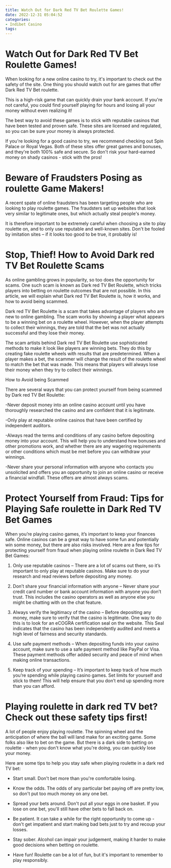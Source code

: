 ```yaml
---
title: Watch Out for Dark Red TV Bet Roulette Games!
date: 2022-12-31 05:04:52
categories:
- Indibet Casino
tags:
---
```



#  Watch Out for Dark Red TV Bet Roulette Games!

When looking for a new online casino to try, it's important to check out the safety of the site. One thing you should watch out for are games that offer Dark Red TV Bet roulette.

This is a high-risk game that can quickly drain your bank account. If you're not careful, you could find yourself playing for hours and losing all your money without even realizing it!

The best way to avoid these games is to stick with reputable casinos that have been tested and proven safe. These sites are licensed and regulated, so you can be sure your money is always protected.

If you're looking for a good casino to try, we recommend checking out Spin Palace or Royal Vegas. Both of these sites offer great games and bonuses, and they're both 100% safe and secure. So don't risk your hard-earned money on shady casinos - stick with the pros!

#  Beware of Fraudsters Posing as roulette Game Makers!

A recent spate of online fraudsters has been targeting people who are looking to play roulette games. The fraudsters set up websites that look very similar to legitimate ones, but which actually steal people's money.

It is therefore important to be extremely careful when choosing a site to play roulette on, and to only use reputable and well-known sites. Don't be fooled by imitation sites – if it looks too good to be true, it probably is!

#  Stop, Thief! How to Avoid Dark red TV Bet Roulette Scams

As online gambling grows in popularity, so too does the opportunity for scams. One such scam is known as Dark red TV Bet Roulette, which tricks players into betting on roulette outcomes that are not possible. In this article, we will explain what Dark red TV Bet Roulette is, how it works, and how to avoid being scammed.

Dark red TV Bet Roulette is a scam that takes advantage of players who are new to online gambling. The scam works by showing a player what appears to be a winning bet on a roulette wheel. However, when the player attempts to collect their winnings, they are told that the bet was not actually successful and they lose their money.

The scam artists behind Dark red TV Bet Roulette use sophisticated methods to make it look like players are winning bets. They do this by creating fake roulette wheels with results that are predetermined. When a player makes a bet, the scammer will change the result of the roulette wheel to match the bet that was made. This means that players will always lose their money when they try to collect their winnings.

How to Avoid being Scammed

There are several ways that you can protect yourself from being scammed by Dark red TV Bet Roulette:

-Never deposit money into an online casino account until you have thoroughly researched the casino and are confident that it is legitimate.

-Only play at reputable online casinos that have been certified by independent auditors.

-Always read the terms and conditions of any casino before depositing money into your account. This will help you to understand how bonuses and other promotions work, and whether there are any wagering requirements or other conditions which must be met before you can withdraw your winnings.

-Never share your personal information with anyone who contacts you unsolicited and offers you an opportunity to join an online casino or receive a financial windfall. These offers are almost always scams.

#  Protect Yourself from Fraud: Tips for Playing Safe roulette in Dark Red TV Bet Games

When you’re playing casino games, it’s important to keep your finances safe. Online casinos can be a great way to have some fun and potentially win some money, but there are also risks involved. Here are a few tips for protecting yourself from fraud when playing online roulette in Dark Red TV Bet Games:

1. Only use reputable casinos – There are a lot of scams out there, so it’s important to only play at reputable casinos. Make sure to do your research and read reviews before depositing any money.

2. Don’t share your financial information with anyone – Never share your credit card number or bank account information with anyone you don’t trust. This includes the casino operators as well as anyone else you might be chatting with on the chat feature.

3. Always verify the legitimacy of the casino – Before depositing any money, make sure to verify that the casino is legitimate. One way to do this is to look for an eCOGRA certification seal on the website. This Seal indicates that the casino has been independently audited and meets a high level of fairness and security standards.

4. Use safe payment methods – When depositing funds into your casino account, make sure to use a safe payment method like PayPal or Visa. These payment methods offer added security and peace of mind when making online transactions.

5. Keep track of your spending – It’s important to keep track of how much you’re spending while playing casino games. Set limits for yourself and stick to them! This will help ensure that you don’t end up spending more than you can afford.

#  Playing roulette in dark red TV bet? Check out these safety tips first!

A lot of people enjoy playing roulette. The spinning wheel and the anticipation of where the ball will land make for an exciting game. Some folks also like to bet on the game. But there is a dark side to betting on roulette - when you don't know what you're doing, you can quickly lose your money.

Here are some tips to help you stay safe when playing roulette in a dark red TV bet:

* Start small. Don't bet more than you're comfortable losing.

* Know the odds. The odds of any particular bet paying off are pretty low, so don't put too much money on any one bet.

* Spread your bets around. Don't put all your eggs in one basket. If you lose on one bet, you'll still have other bets to fall back on.

* Be patient. It can take a while for the right opportunity to come up - don't get impatient and start making bad bets just to try and recoup your losses.

* Stay sober. Alcohol can impair your judgement, making it harder to make good decisions when betting on roulette.

* Have fun! Roulette can be a lot of fun, but it's important to remember to play responsibly.